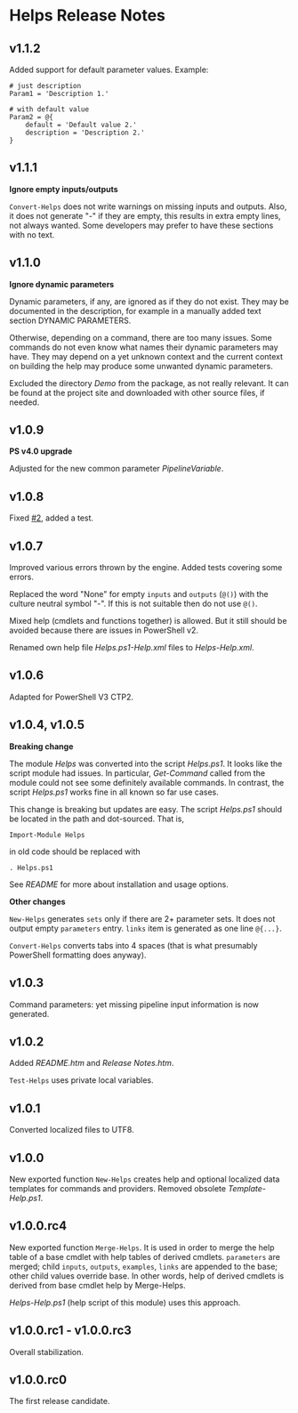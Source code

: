 
Helps Release Notes
===================

## v1.1.2

Added support for default parameter values. Example:

    # just description
    Param1 = 'Description 1.'

    # with default value
    Param2 = @{
        default = 'Default value 2.'
        description = 'Description 2.'
    }

## v1.1.1

**Ignore empty inputs/outputs**

`Convert-Helps` does not write warnings on missing inputs and outputs. Also, it
does not generate "-" if they are empty, this results in extra empty lines, not
always wanted. Some developers may prefer to have these sections with no text.

## v1.1.0

**Ignore dynamic parameters**

Dynamic parameters, if any, are ignored as if they do not exist. They may be
documented in the description, for example in a manually added text section
DYNAMIC PARAMETERS.

Otherwise, depending on a command, there are too many issues. Some commands do
not even know what names their dynamic parameters may have. They may depend on
a yet unknown context and the current context on building the help may produce
some unwanted dynamic parameters.

Excluded the directory *Demo* from the package, as not really relevant. It can
be found at the project site and downloaded with other source files, if needed.

## v1.0.9

**PS v4.0 upgrade**

Adjusted for the new common parameter *PipelineVariable*.

## v1.0.8

Fixed [#2](https://github.com/nightroman/Helps/issues/2), added a test.

## v1.0.7

Improved various errors thrown by the engine. Added tests covering some errors.

Replaced the word "None" for empty `inputs` and `outputs` (`@()`) with the
culture neutral symbol "-". If this is not suitable then do not use `@()`.

Mixed help (cmdlets and functions together) is allowed. But it still should be
avoided because there are issues in PowerShell v2.

Renamed own help file *Helps.ps1-Help.xml* files to *Helps-Help.xml*.

## v1.0.6

Adapted for PowerShell V3 CTP2.

## v1.0.4, v1.0.5

**Breaking change**

The module *Helps* was converted into the script *Helps.ps1*. It looks like the
script module had issues. In particular, *Get-Command* called from the module
could not see some definitely available commands. In contrast, the script
*Helps.ps1* works fine in all known so far use cases.

This change is breaking but updates are easy. The script *Helps.ps1* should be
located in the path and dot-sourced. That is,

    Import-Module Helps

in old code should be replaced with

    . Helps.ps1

See *README* for more about installation and usage options.

**Other changes**

`New-Helps` generates `sets` only if there are 2+ parameter sets. It does not
output empty `parameters` entry. `links` item is generated as one line `@{...}`.

`Convert-Helps` converts tabs into 4 spaces (that is what presumably PowerShell
formatting does anyway).

## v1.0.3

Command parameters: yet missing pipeline input information is now generated.

## v1.0.2

Added *README.htm* and *Release Notes.htm*.

`Test-Helps` uses private local variables.

## v1.0.1

Converted localized files to UTF8.

## v1.0.0

New exported function `New-Helps` creates help and optional localized data
templates for commands and providers. Removed obsolete *Template-Help.ps1*.

## v1.0.0.rc4

New exported function `Merge-Helps`. It is used in order to merge the help table
of a base cmdlet with help tables of derived cmdlets. `parameters` are merged;
child `inputs`, `outputs`, `examples`, `links` are appended to the base; other
child values override base. In other words, help of derived cmdlets is derived
from base cmdlet help by Merge-Helps.

*Helps-Help.ps1* (help script of this module) uses this approach.

## v1.0.0.rc1 - v1.0.0.rc3

Overall stabilization.

## v1.0.0.rc0

The first release candidate.
